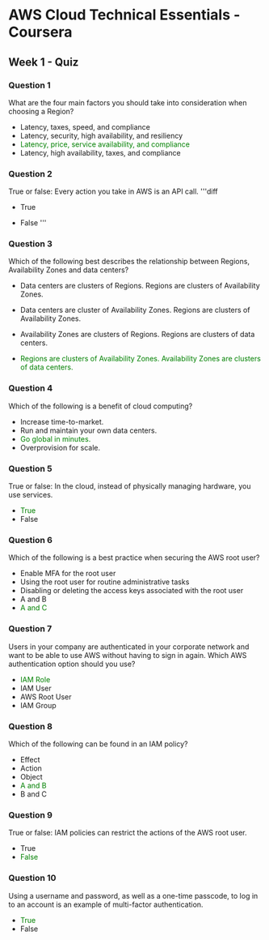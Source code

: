 # AWS Cloud Technical Essentials - Coursera
## Week 1 - Quiz

### Question 1

What are the four main factors you should take into consideration when choosing a Region?
- Latency, taxes, speed, and compliance
- Latency, security, high availability, and resiliency
- <span style='color:green'>Latency, price, service availability, and compliance</span>
- Latency, high availability, taxes, and compliance


### Question 2

True or false: Every action you take in AWS is an API call.
'''diff
+ True
- False
'''

### Question 3

Which of the following best describes the relationship between Regions, Availability Zones and data centers?
- Data centers are clusters of Regions. Regions are clusters of Availability Zones. 

- Data centers are cluster of Availability Zones. Regions are clusters of Availability Zones. 

- Availability Zones are clusters of Regions. Regions are clusters of data centers.

- <span style='color:green'>Regions are clusters of Availability Zones. Availability Zones are clusters of data centers.</span> 


### Question 4

Which of the following is a benefit of cloud computing?
- Increase time-to-market.
- Run and maintain your own data centers.
- <span style='color:green'>Go global in minutes.</span>
- Overprovision for scale.


### Question 5

True or false: In the cloud, instead of physically managing hardware, you use services.
- <span style='color:green'>True
- False


### Question 6

Which of the following is a best practice when securing the AWS root user?
- Enable MFA for the root user
- Using the root user for routine administrative tasks
- Disabling or deleting the access keys associated with the root user
- A and B
- <span style='color:green'>A and C


### Question 7

Users in your company are authenticated in your corporate network and want to be able to use AWS without having to sign in again. Which AWS authentication option should you use?
- <span style='color:green'>IAM Role
- IAM User
- AWS Root User
- IAM Group


### Question 8

Which of the following can be found in an IAM policy?
- Effect
- Action
- Object
- <span style='color:green'>A and B
- B and C


### Question 9

True or false: IAM policies can restrict the actions of the AWS root user.
- True
- <span style='color:green'>False


### Question 10

Using a username and password, as well as a one-time passcode, to log in to an account is an example of multi-factor authentication.
- <span style='color:green'>True
- False
